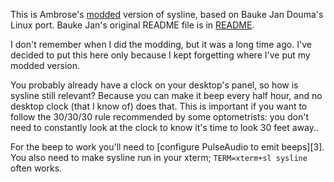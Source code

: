 This is Ambrose's [modded][1] version of sysline,
based on Bauke Jan Douma's Linux port.
Bauke Jan's original README file is in [README][2].

I don't remember when I did the modding,
but it was a long time ago.
I've decided to put this here
only because I kept forgetting
where I've put my modded version.

You probably already have a clock on your desktop's panel,
so how is sysline still relevant?
Because you can make it beep every half hour,
and no desktop clock (that I know of) does that.
This is important if you want to follow
the 30/30/30 rule recommended by some optometrists:
you don't need to constantly look at the clock
to know it's time to look 30 feet away..

For the beep to work you'll need to
[configure PulseAudio to emit beeps][3].
You also need to make sysline run in your xterm;
`TERM=xterm+sl sysline` often works.

[1]: CHANGES.unofficial
[2]: README
[1]: https://www.rohanjain.in/bell/

